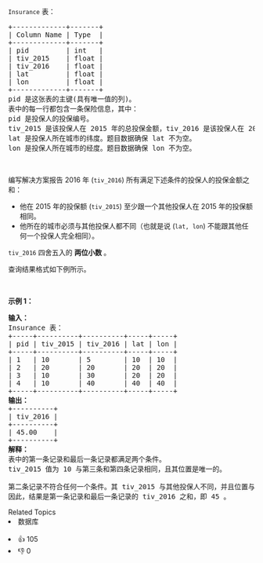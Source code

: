 <p><code>Insurance</code> 表：</p>

<div class="original__bRMd"> 
 <div> 
  <pre>
+-------------+-------+
| Column Name | Type  |
+-------------+-------+
| pid         | int   |
| tiv_2015    | float |
| tiv_2016    | float |
| lat         | float |
| lon         | float |
+-------------+-------+
pid 是这张表的主键(具有唯一值的列)。
表中的每一行都包含一条保险信息，其中：
pid 是投保人的投保编号。
tiv_2015 是该投保人在 2015 年的总投保金额，tiv_2016 是该投保人在 2016 年的总投保金额。
lat 是投保人所在城市的纬度。题目数据确保 lat 不为空。
lon 是投保人所在城市的经度。题目数据确保 lon 不为空。</pre> 
 </div>
</div>

<p>&nbsp;</p>

<p>编写解决方案报告 2016 年 (<code>tiv_2016</code>) 所有满足下述条件的投保人的投保金额之和：</p>

<ul> 
 <li>他在 2015 年的投保额&nbsp;(<code>tiv_2015</code>) 至少跟一个其他投保人在 2015 年的投保额相同。</li> 
 <li>他所在的城市必须与其他投保人都不同（也就是说&nbsp;(<code>lat, lon</code>) 不能跟其他任何一个投保人完全相同）。</li> 
</ul>

<p><code>tiv_2016</code> 四舍五入的 <strong>两位小数</strong> 。</p>

<p>查询结果格式如下例所示。</p>

<p>&nbsp;</p>

<p><strong class="example">示例 1：</strong></p>

<pre>
<strong>输入：</strong>
Insurance 表：
+-----+----------+----------+-----+-----+
| pid | tiv_2015 | tiv_2016 | lat | lon |
+-----+----------+----------+-----+-----+
| 1   | 10       | 5        | 10  | 10  |
| 2   | 20       | 20       | 20  | 20  |
| 3   | 10       | 30       | 20  | 20  |
| 4   | 10       | 40       | 40  | 40  |
+-----+----------+----------+-----+-----+
<strong>输出：</strong>
+----------+
| tiv_2016 |
+----------+
| 45.00    |
+----------+
<strong>解释：
</strong>表中的第一条记录和最后一条记录都满足两个条件。
tiv_2015 值为 10 与第三条和第四条记录相同，且其位置是唯一的。

第二条记录不符合任何一个条件。其 tiv_2015 与其他投保人不同，并且位置与第三条记录相同，这也导致了第三条记录不符合题目要求。
因此，结果是第一条记录和最后一条记录的 tiv_2016 之和，即 45 。</pre>


<div><div>Related Topics</div><div><li>数据库</li></div></div><br><div><li>👍 105</li><li>👎 0</li></div>